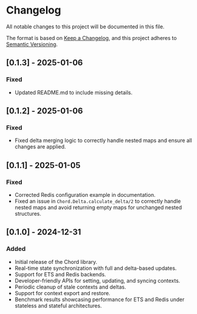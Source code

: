 # Changelog

All notable changes to this project will be documented in this file.

The format is based on [Keep a Changelog](https://keepachangelog.com/en/1.0.0/),
and this project adheres to [Semantic Versioning](https://semver.org/).

## [0.1.3] - 2025-01-06
### Fixed
- Updated README.md to include missing details.

## [0.1.2] - 2025-01-06
### Fixed
- Fixed delta merging logic to correctly handle nested maps and ensure all changes are applied.

## [0.1.1] - 2025-01-05
### Fixed
- Corrected Redis configuration example in documentation.
- Fixed an issue in `Chord.Delta.calculate_delta/2` to correctly handle nested maps and avoid returning empty maps for unchanged nested structures.

## [0.1.0] - 2024-12-31
### Added
- Initial release of the Chord library.
- Real-time state synchronization with full and delta-based updates.
- Support for ETS and Redis backends.
- Developer-friendly APIs for setting, updating, and syncing contexts.
- Periodic cleanup of stale contexts and deltas.
- Support for context export and restore.
- Benchmark results showcasing performance for ETS and Redis under stateless and stateful architectures.
